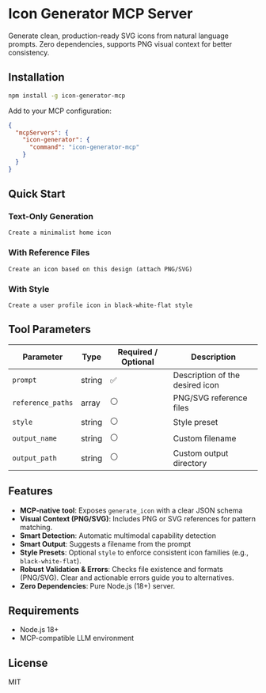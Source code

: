 # Icon Generator MCP Server

Generate clean, production-ready SVG icons from natural language prompts. Zero dependencies, supports PNG visual context for better consistency.

## Installation

```bash
npm install -g icon-generator-mcp
```

Add to your MCP configuration:
```json
{
  "mcpServers": {
    "icon-generator": {
      "command": "icon-generator-mcp"
    }
  }
}
```

## Quick Start

### Text-Only Generation
```
Create a minimalist home icon
```

### With Reference Files
```
Create an icon based on this design (attach PNG/SVG)
```

### With Style
```
Create a user profile icon in black-white-flat style
```

## Tool Parameters

| Parameter | Type | Required / Optional | Description |
|-----------|------|----------|-------------|
| `prompt` | string | ✅ | Description of the desired icon |
| `reference_paths` | array | ⚪  | PNG/SVG reference files |
| `style` | string | ⚪  | Style preset |
| `output_name` | string | ⚪  | Custom filename |
| `output_path` | string | ⚪  | Custom output directory |

## Features

- **MCP‑native tool**: Exposes `generate_icon` with a clear JSON schema
- **Visual Context (PNG/SVG)**: Includes PNG or SVG references for pattern matching.
- **Smart Detection**: Automatic multimodal capability detection
- **Smart Output**: Suggests a filename from the prompt
- **Style Presets**: Optional `style` to enforce consistent icon families (e.g., `black-white-flat`).
- **Robust Validation & Errors**: Checks file existence and formats (PNG/SVG). Clear and actionable errors guide you to alternatives.
- **Zero Dependencies**: Pure Node.js (18+) server.

## Requirements

- Node.js 18+
- MCP-compatible LLM environment

## License

MIT
